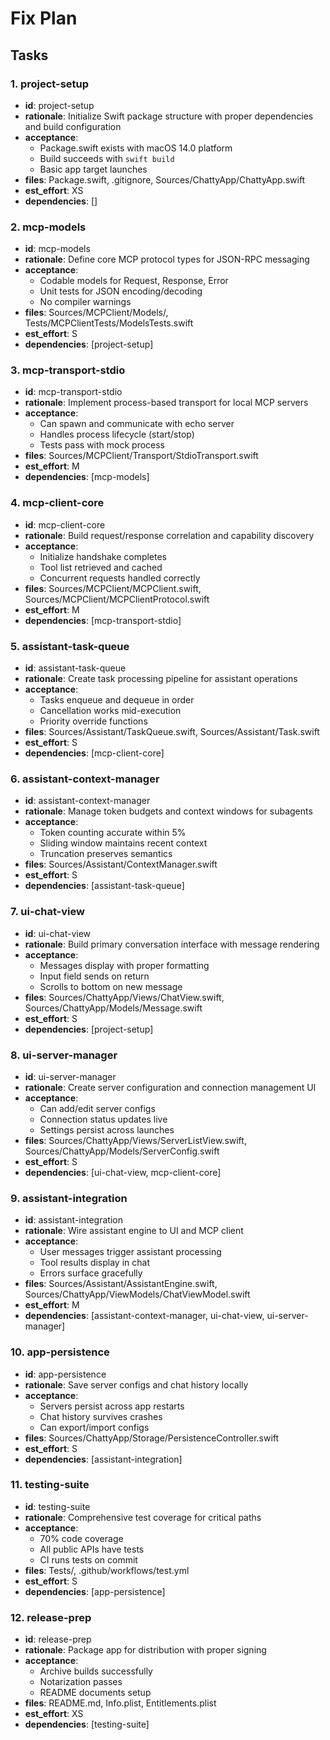 # Fix Plan

## Tasks

### 1. project-setup
- **id**: project-setup
- **rationale**: Initialize Swift package structure with proper dependencies and build configuration
- **acceptance**: 
  - Package.swift exists with macOS 14.0 platform
  - Build succeeds with `swift build`
  - Basic app target launches
- **files**: Package.swift, .gitignore, Sources/ChattyApp/ChattyApp.swift
- **est_effort**: XS
- **dependencies**: []

### 2. mcp-models
- **id**: mcp-models  
- **rationale**: Define core MCP protocol types for JSON-RPC messaging
- **acceptance**:
  - Codable models for Request, Response, Error
  - Unit tests for JSON encoding/decoding
  - No compiler warnings
- **files**: Sources/MCPClient/Models/, Tests/MCPClientTests/ModelsTests.swift
- **est_effort**: S
- **dependencies**: [project-setup]

### 3. mcp-transport-stdio
- **id**: mcp-transport-stdio
- **rationale**: Implement process-based transport for local MCP servers
- **acceptance**:
  - Can spawn and communicate with echo server
  - Handles process lifecycle (start/stop)
  - Tests pass with mock process
- **files**: Sources/MCPClient/Transport/StdioTransport.swift
- **est_effort**: M
- **dependencies**: [mcp-models]

### 4. mcp-client-core
- **id**: mcp-client-core
- **rationale**: Build request/response correlation and capability discovery
- **acceptance**:
  - Initialize handshake completes
  - Tool list retrieved and cached
  - Concurrent requests handled correctly
- **files**: Sources/MCPClient/MCPClient.swift, Sources/MCPClient/MCPClientProtocol.swift
- **est_effort**: M
- **dependencies**: [mcp-transport-stdio]

### 5. assistant-task-queue
- **id**: assistant-task-queue
- **rationale**: Create task processing pipeline for assistant operations
- **acceptance**:
  - Tasks enqueue and dequeue in order
  - Cancellation works mid-execution
  - Priority override functions
- **files**: Sources/Assistant/TaskQueue.swift, Sources/Assistant/Task.swift
- **est_effort**: S
- **dependencies**: [mcp-client-core]

### 6. assistant-context-manager
- **id**: assistant-context-manager
- **rationale**: Manage token budgets and context windows for subagents
- **acceptance**:
  - Token counting accurate within 5%
  - Sliding window maintains recent context
  - Truncation preserves semantics
- **files**: Sources/Assistant/ContextManager.swift
- **est_effort**: S
- **dependencies**: [assistant-task-queue]

### 7. ui-chat-view
- **id**: ui-chat-view
- **rationale**: Build primary conversation interface with message rendering
- **acceptance**:
  - Messages display with proper formatting
  - Input field sends on return
  - Scrolls to bottom on new message
- **files**: Sources/ChattyApp/Views/ChatView.swift, Sources/ChattyApp/Models/Message.swift
- **est_effort**: S
- **dependencies**: [project-setup]

### 8. ui-server-manager
- **id**: ui-server-manager
- **rationale**: Create server configuration and connection management UI
- **acceptance**:
  - Can add/edit server configs
  - Connection status updates live
  - Settings persist across launches
- **files**: Sources/ChattyApp/Views/ServerListView.swift, Sources/ChattyApp/Models/ServerConfig.swift
- **est_effort**: S
- **dependencies**: [ui-chat-view, mcp-client-core]

### 9. assistant-integration
- **id**: assistant-integration
- **rationale**: Wire assistant engine to UI and MCP client
- **acceptance**:
  - User messages trigger assistant processing
  - Tool results display in chat
  - Errors surface gracefully
- **files**: Sources/Assistant/AssistantEngine.swift, Sources/ChattyApp/ViewModels/ChatViewModel.swift
- **est_effort**: M
- **dependencies**: [assistant-context-manager, ui-chat-view, ui-server-manager]

### 10. app-persistence
- **id**: app-persistence
- **rationale**: Save server configs and chat history locally
- **acceptance**:
  - Servers persist across app restarts
  - Chat history survives crashes
  - Can export/import configs
- **files**: Sources/ChattyApp/Storage/PersistenceController.swift
- **est_effort**: S
- **dependencies**: [assistant-integration]

### 11. testing-suite
- **id**: testing-suite
- **rationale**: Comprehensive test coverage for critical paths
- **acceptance**:
  - 70% code coverage
  - All public APIs have tests
  - CI runs tests on commit
- **files**: Tests/, .github/workflows/test.yml
- **est_effort**: S
- **dependencies**: [app-persistence]

### 12. release-prep
- **id**: release-prep
- **rationale**: Package app for distribution with proper signing
- **acceptance**:
  - Archive builds successfully
  - Notarization passes
  - README documents setup
- **files**: README.md, Info.plist, Entitlements.plist
- **est_effort**: XS
- **dependencies**: [testing-suite]